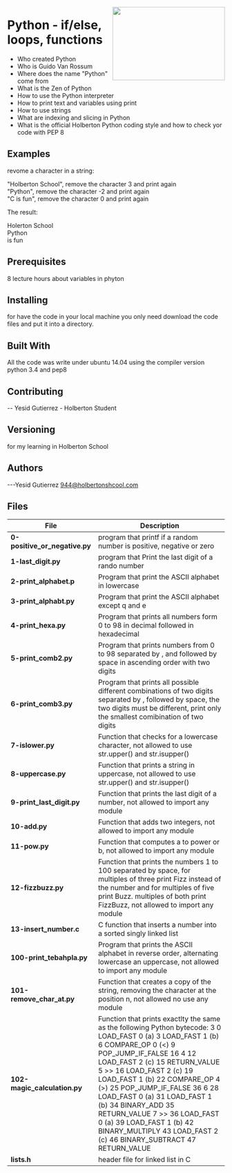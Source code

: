 <p>
<img width="260" height="170" src="https://davidjohncoleman.com/wp-djc/wp-content/uploads/2017/06/HBTN-Borderless-CMYK-Logo-Vertical-Color-Black@1200ppi-300x236.png" align="right" >
</p>





# Python - if/else, loops, functions
- Who created Python                                                            
- Who is Guido Van Rossum                                                       
- Where does the name "Python" come from                                        
- What is the Zen of Python                                                     
- How to use the Python interpreter                                             
- How to print text and variables using print                                   
- How to use strings                                                            
- What are indexing and slicing in Python                                       
- What is the official Holberton Python coding style and how to check yor code with PEP 8
## Examples                                                                     
revome a character in a string:                                                 
                                                                                
"Holberton School", remove the character 3 and print again                      
"Python", remove the character -2 and print again                               
"C is fun", remove the character 0 and print again                              
                                                                                
The result:                                                                     
                                                                                
Holerton School                                                                 
Python                                                                          
 is fun                                                                         
                                                                                
## Prerequisites
8 lecture hours about variables in phyton                                       
## Installing

for have the code in your local machine you only need download the code files and put it into a directory.
## Built With

All the code was write under ubuntu 14.04 using the compiler version            
python 3.4 and pep8                                                             

## Contributing

-- Yesid Gutierrez - Holberton Student                                          

## Versioning
for my learning in Holberton School

## Authors

---Yesid Gutierrez  944@holbertonshcool.com                                    
                                                                               
## Files

|         File            |             Description                  |
| ------------------------| ---------------------------------------- |
| **0-positive_or_negative.py**| program that printf if a random number is positive, negative or zero|
| **1-last_digit.py**| program that Print the last digit of a rando number|
| **2-print_alphabet.p**| Program that print the ASCII alphabet in lowercase|
| **3-print_alphabt.py**| Program that print the ASCII alphabet except q and e|
| **4-print_hexa.py**| Program that prints all numbers form 0 to 98 in decimal followed in hexadecimal|
| **5-print_comb2.py**| Program that prints numbers from 0 to 98  separated by , and followed by space in ascending order with two digits|
| **6-print_comb3.py**| Program that prints all possible different combinations of two digits separated by , followed by space, the two digits must be different, print only the smallest comibination of two digits|
| **7-islower.py**| Function that checks for a lowercase character, not allowed to use str.upper() and str.isupper()|
| **8-uppercase.py**| Function that prints a string in uppercase, not allowed to use str.upper() and str.isupper()|
| **9-print_last_digit.py**| Function that prints the last digit of a number, not allowed to import any module |
| **10-add.py**| Function that adds two integers, not allowed to import any module|
| **11-pow.py**| Function that computes a to power or b, not allowed to import any module|
| **12-fizzbuzz.py**| Function that prints the numbers 1 to 100 separated by space, for multiples of three print Fizz instead of the number and for multiples of five print Buzz. multiples of both print FizzBuzz, not allowed to import any module|
| **13-insert_number.c**| C function that inserts a number into a sorted singly linked list |
| **100-print_tebahpla.py**| Program that prints the ASCII alphabet in reverse order, alternating lowercase an uppercase, not allowed to import any module|
| **101-remove_char_at.py**| Function that creates a copy of the string, removing the character at the position n, not allowed no use any module|
| **102-magic_calculation.py** | Function that prints exactlty the same as the following Python bytecode:                                                                                                    3           0 LOAD_FAST                0 (a)                                                                                                                                                                          3 LOAD_FAST                1 (b)                                                                                                                                                                          6 COMPARE_OP               0 (<)                                                                                                                                                                          9 POP_JUMP_IF_FALSE       16                                                                                                                                                                                                                                                                                                                                                                            4          12 LOAD_FAST                2 (c)                                                                                                                                                                         15 RETURN_VALUE                                                                                                                                                                                                                                                                                                                                                                                          5     >>   16 LOAD_FAST                2 (c)                                                                                                                                                                         19 LOAD_FAST                1 (b)                                                                                                                                                                         22 COMPARE_OP               4 (>)                                                                                                                                                                         25 POP_JUMP_IF_FALSE       36                                                                                                                                                                                                                                                                                                                                                                            6          28 LOAD_FAST                0 (a)                                                                                                                                                                         31 LOAD_FAST                1 (b)                                                                                                                                                                         34 BINARY_ADD                                                                                                                                                                                             35 RETURN_VALUE                                                                                                                                                                                7     >>   36 LOAD_FAST                0 (a)                                                                                                                                                                         39 LOAD_FAST                1 (b)                                                                                                                                                                         42 BINARY_MULTIPLY                                                                                                                                                                                        43 LOAD_FAST                2 (c)                                                                                                                                                                         46 BINARY_SUBTRACT                                                                                                                                                                                        47 RETURN_VALUE|
|**lists.h**| header file for linked list in C|